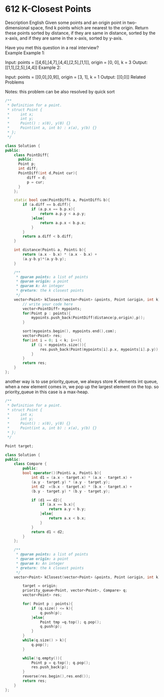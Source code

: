 # 612 K-Closest Points

Description English Given some points and an origin point in two-dimensional space, find k points which are nearest to the origin. Return these points sorted by distance, if they are same in distance, sorted by the x-axis, and if they are same in the x-axis, sorted by y-axis.

Have you met this question in a real interview?  
Example Example 1:

Input: points = \[\[4,6\],\[4,7\],\[4,4\],\[2,5\],\[1,1\]\], origin = \[0, 0\], k = 3 Output: \[\[1,1\],\[2,5\],\[4,4\]\] Example 2:

Input: points = \[\[0,0\],\[0,9\]\], origin = \[3, 1\], k = 1 Output: \[\[0,0\]\] Related Problems

Notes: this problem can be also resolved by quick sort

```cpp
/**
 * Definition for a point.
 * struct Point {
 *     int x;
 *     int y;
 *     Point() : x(0), y(0) {}
 *     Point(int a, int b) : x(a), y(b) {}
 * };
 */

class Solution {
public:
    class PointDiff{
      public:
      Point p;
      int diff;
      PointDiff(int d,Point cur){
          diff = d;
          p = cur;
      }
    };

    static bool com(PointDiff& a, PointDiff& b){
        if (a.diff == b.diff){
            if (a.p.x == b.p.x){
                return a.p.y < a.p.y;
            }else{
                return a.p.x < b.p.x;
            }
        }
        return a.diff < b.diff;
    }

    int distance(Point& a, Point& b){
        return (a.x - b.x) * (a.x - b.x) + 
        (a.y-b.y)*(a.y-b.y);
    }

    /**
     * @param points: a list of points
     * @param origin: a point
     * @param k: An integer
     * @return: the k closest points
     */
    vector<Point> kClosest(vector<Point> &points, Point &origin, int k) {
        // write your code here
        vector<PointDiff> mypoints;
        for(Point p : points){
            mypoints.push_back(PointDiff(distance(p,origin),p));
        }

        sort(mypoints.begin(), mypoints.end(),com);
        vector<Point> res;
        for(int i = 0; i < k; i++){
            if (i < mypoints.size()){
                res.push_back(Point(mypoints[i].p.x, mypoints[i].p.y));
            }
        }
        return res;
    }
};
```

another way is to use priority\_queue, we always store K elements int queue, when a new element comes in, we pop up the largest element on the top. so priority\_queue in this case is a max-heap.

```cpp
/**
 * Definition for a point.
 * struct Point {
 *     int x;
 *     int y;
 *     Point() : x(0), y(0) {}
 *     Point(int a, int b) : x(a), y(b) {}
 * };
 */

Point target;

class Solution {
public:
    class Compare {
        public:
        bool operator()(Point& a, Point& b){
            int d1 = (a.x - target.x) * (a.x - target.x) +
            (a.y - target.y) * (a.y - target.y);
            int d2  =(b.x - target.x) * (b.x - target.x) +
            (b.y - target.y) * (b.y - target.y);

            if (d1 == d2){
                if (a.x == b.x){
                    return a.y < b.y;
                }else{
                    return a.x < b.x;
                }
            }
            return d1 < d2;
        }
    };

    /**
     * @param points: a list of points
     * @param origin: a point
     * @param k: An integer
     * @return: the k closest points
     */
    vector<Point> kClosest(vector<Point> &points, Point &origin, int k) {

        target = origin;
        priority_queue<Point, vector<Point>, Compare> q;
        vector<Point> res;

        for( Point p : points){
            if (q.size() <= k){
                q.push(p);
            }else{
                Point tmp =q.top(); q.pop();
                q.push(p);
            }
        }
        while(q.size() > k){
            q.pop();
        }

        while(!q.empty()){
            Point p = q.top(); q.pop();
            res.push_back(p);
        }
        reverse(res.begin(),res.end());
        return res;
    }
};
```

